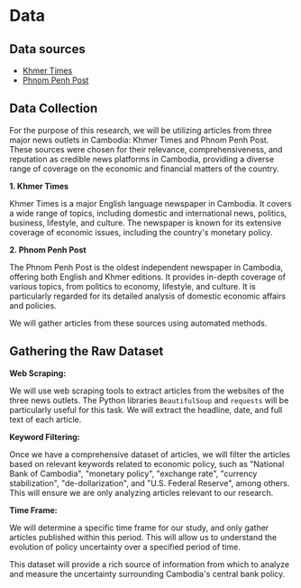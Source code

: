# Data

## Data sources

- [Khmer Times](https://www.khmertimeskh.com/)
- [Phnom Penh Post](https://www.phnompenhpost.com/)

## Data Collection

For the purpose of this research, we will be utilizing articles from three major news outlets in Cambodia: Khmer Times and Phnom Penh Post. These sources were chosen for their relevance, comprehensiveness, and reputation as credible news platforms in Cambodia, providing a diverse range of coverage on the economic and financial matters of the country.

**1. Khmer Times**

Khmer Times is a major English language newspaper in Cambodia. It covers a wide range of topics, including domestic and international news, politics, business, lifestyle, and culture. The newspaper is known for its extensive coverage of economic issues, including the country's monetary policy.

**2. Phnom Penh Post**

The Phnom Penh Post is the oldest independent newspaper in Cambodia, offering both English and Khmer editions. It provides in-depth coverage of various topics, from politics to economy, lifestyle, and culture. It is particularly regarded for its detailed analysis of domestic economic affairs and policies.

We will gather articles from these sources using automated methods.

## Gathering the Raw Dataset

**Web Scraping:**

We will use web scraping tools to extract articles from the websites of the three news outlets. The Python libraries `BeautifulSoup` and `requests` will be particularly useful for this task. We will extract the headline, date, and full text of each article.

**Keyword Filtering:**

Once we have a comprehensive dataset of articles, we will filter the articles based on relevant keywords related to economic policy, such as "National Bank of Cambodia", "monetary policy", "exchange rate", "currency stabilization", "de-dollarization", and "U.S. Federal Reserve", among others. This will ensure we are only analyzing articles relevant to our research.

**Time Frame:**

We will determine a specific time frame for our study, and only gather articles published within this period. This will allow us to understand the evolution of policy uncertainty over a specified period of time.

This dataset will provide a rich source of information from which to analyze and measure the uncertainty surrounding Cambodia's central bank policy.
